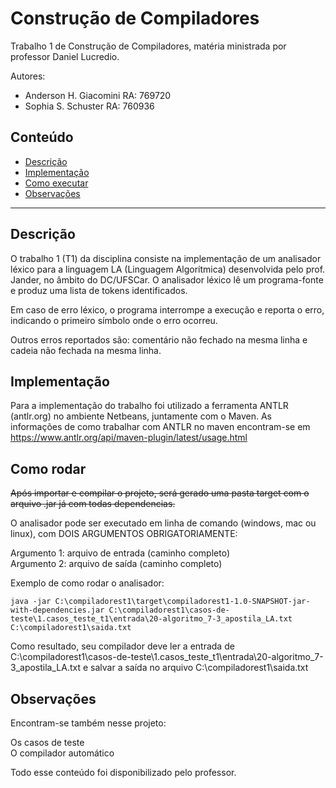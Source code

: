 # Construção de Compiladores

Trabalho 1 de Construção de Compiladores, matéria ministrada por professor Daniel Lucredio.

Autores: 
- Anderson H. Giacomini RA: 769720
- Sophia S. Schuster RA: 760936

## Conteúdo
- [Descrição](#descricao)
- [Implementação](#implementacao)
- [Como executar](#como)
- [Observações](#obs)

*******

<div id='descricao'>

## Descrição

O trabalho 1 (T1) da disciplina consiste na implementação de um analisador léxico para a linguagem LA (Linguagem Algorítmica) desenvolvida pelo prof. Jander, no âmbito do DC/UFSCar. O analisador léxico lê um programa-fonte e produz uma lista de tokens identificados.
  
Em caso de erro léxico, o programa interrompe a execução e reporta o erro, indicando o primeiro símbolo onde o erro ocorreu.
  
Outros erros reportados são: comentário não fechado na mesma linha e cadeia não fechada na mesma linha.

<div id='implementacao'>

## Implementação

Para a implementação do trabalho foi utilizado a ferramenta ANTLR (antlr.org) no ambiente Netbeans, juntamente com o Maven. As informações de como trabalhar com ANTLR no maven encontram-se em https://www.antlr.org/api/maven-plugin/latest/usage.html

<div id='como'>

## Como rodar

<strike>Após importar e compilar o projeto, será gerado uma pasta target com o arquivo .jar já com todas dependencias.</strike>
  
O analisador pode ser executado em linha de comando (windows, mac ou linux), com DOIS ARGUMENTOS OBRIGATORIAMENTE:
  
Argumento 1: arquivo de entrada (caminho completo)<br>
Argumento 2: arquivo de saída (caminho completo)

Exemplo de como rodar o analisador:

```
java -jar C:\compiladorest1\target\compiladorest1-1.0-SNAPSHOT-jar-with-dependencies.jar C:\compiladorest1\casos-de-teste\1.casos_teste_t1\entrada\20-algoritmo_7-3_apostila_LA.txt C:\compiladorest1\saida.txt
```

Como resultado, seu compilador deve ler a entrada de C:\compiladorest1\casos-de-teste\1.casos_teste_t1\entrada\20-algoritmo_7-3_apostila_LA.txt e salvar a saída no arquivo C:\compiladorest1\saida.txt

<div id='obs'>

## Observações

Encontram-se também nesse projeto:
  
Os casos de teste <br>
O compilador automático 

Todo esse conteúdo foi disponibilizado pelo professor. 
